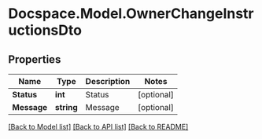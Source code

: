 # Docspace.Model.OwnerChangeInstructionsDto

## Properties

Name | Type | Description | Notes
------------ | ------------- | ------------- | -------------
**Status** | **int** | Status | [optional] 
**Message** | **string** | Message | [optional] 

[[Back to Model list]](../README.md#documentation-for-models) [[Back to API list]](../README.md#documentation-for-api-endpoints) [[Back to README]](../README.md)

